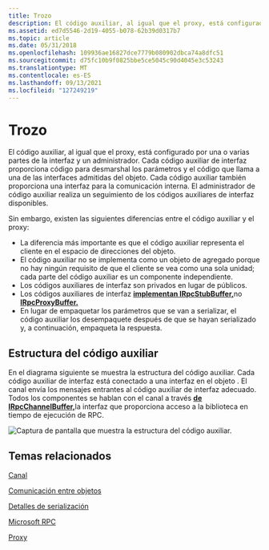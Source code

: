```yaml
---
title: Trozo
description: El código auxiliar, al igual que el proxy, está configurado por una o varias partes de la interfaz y un administrador.
ms.assetid: ed7d5546-2d19-4055-b078-62b39d0317b7
ms.topic: article
ms.date: 05/31/2018
ms.openlocfilehash: 109936ae16827dce7779b080902dbca74a8dfc51
ms.sourcegitcommit: d75fc10b9f0825bbe5ce5045c90d4045e3c53243
ms.translationtype: MT
ms.contentlocale: es-ES
ms.lasthandoff: 09/13/2021
ms.locfileid: "127249219"
---
```

# <a name="stub"></a>Trozo

El código auxiliar, al igual que el proxy, está configurado por una o varias partes de la interfaz y un administrador. Cada código auxiliar de interfaz proporciona código para desmarshal los parámetros y el código que llama a una de las interfaces admitidas del objeto. Cada código auxiliar también proporciona una interfaz para la comunicación interna. El administrador de código auxiliar realiza un seguimiento de los códigos auxiliares de interfaz disponibles.

Sin embargo, existen las siguientes diferencias entre el código auxiliar y el proxy:

-   La diferencia más importante es que el código auxiliar representa el cliente en el espacio de direcciones del objeto.
-   El código auxiliar no se implementa como un objeto de agregado porque no hay ningún requisito de que el cliente se vea como una sola unidad; cada parte del código auxiliar es un componente independiente.
-   Los códigos auxiliares de interfaz son privados en lugar de públicos.
-   Los códigos auxiliares de interfaz [**implementan IRpcStubBuffer,**](/windows/win32/api/objidlbase/nn-objidlbase-irpcstubbuffer)no [**IRpcProxyBuffer.**](/windows/win32/api/objidlbase/nn-objidlbase-irpcproxybuffer)
-   En lugar de empaquetar los parámetros que se van a serializar, el código auxiliar los desempaquete después de que se hayan serializado y, a continuación, empaqueta la respuesta.

## <a name="structure-of-the-stub"></a>Estructura del código auxiliar

En el diagrama siguiente se muestra la estructura del código auxiliar. Cada código auxiliar de interfaz está conectado a una interfaz en el objeto . El canal envía los mensajes entrantes al código auxiliar de interfaz adecuado. Todos los componentes se hablan con el canal a través [**de IRpcChannelBuffer,**](/windows/win32/api/objidlbase/nn-objidlbase-irpcchannelbuffer)la interfaz que proporciona acceso a la biblioteca en tiempo de ejecución de RPC.

![Captura de pantalla que muestra la estructura del código auxiliar.](images/98714a22-733e-432f-bb90-408bbeecc23f.png)

## <a name="related-topics"></a>Temas relacionados

<dl> <dt>

[Canal](channel.md)
</dt> <dt>

[Comunicación entre objetos](inter-object-communication.md)
</dt> <dt>

[Detalles de serialización](marshaling-details.md)
</dt> <dt>

[Microsoft RPC](microsoft-rpc.md)
</dt> <dt>

[Proxy](proxy.md)
</dt> </dl>

 

 
